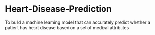 # Heart-Disease-Prediction
To build a machine learning model that can accurately predict whether a patient has heart disease based on a set of medical attributes
